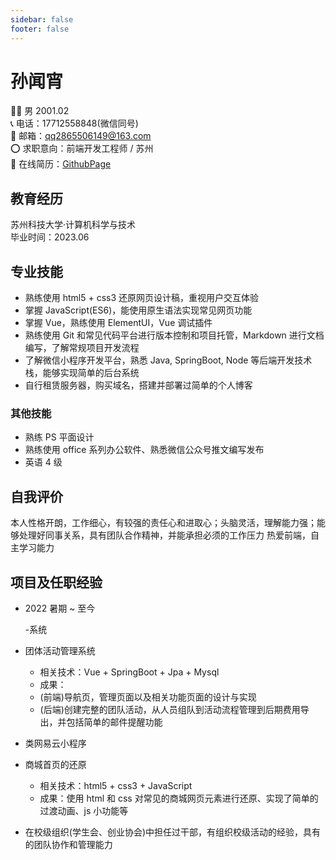```yaml
---
sidebar: false
footer: false
---
```


# 孙闻宵

👨‍💻 男 2001.02  
📞 电话：17712558848(微信同号)  
📧 邮箱：qq2865506149@163.com  
⭕ 求职意向：前端开发工程师 / 苏州  
📑 在线简历：[GithubPage](https://Shaw-Sun.github.io/resume/秋招简历)

## 教育经历

苏州科技大学·计算机科学与技术  
毕业时间：2023.06

## 专业技能

- 熟练使用 html5 + css3 还原网页设计稿，重视用户交互体验
- 掌握 JavaScript(ES6)，能使用原生语法实现常见网页功能
- 掌握 Vue，熟练使用 ElementUI，Vue 调试插件
- 熟练使用 Git 和常见代码平台进行版本控制和项目托管，Markdown 进行文档编写，了解常规项目开发流程 <!-- 团队交流 -->
- 了解微信小程序开发平台，熟悉 Java, SpringBoot, Node 等后端开发技术栈，能够实现简单的后台系统
- 自行租赁服务器，购买域名，搭建并部署过简单的个人博客

### 其他技能

- 熟练 PS 平面设计
- 熟练使用 office 系列办公软件、熟悉微信公众号推文编写发布
- 英语 4 级

## 自我评价

本人性格开朗，工作细心，有较强的责任心和进取心；头脑灵活，理解能力强；能够处理好同事关系，具有团队合作精神，并能承担必须的工作压力
热爱前端，自主学习能力

<!-- https://resume.congm.in/ -->

## 项目及任职经验

- 2022 暑期 ~ 至今

  -系统

- 团体活动管理系统

  - 相关技术：Vue + SpringBoot + Jpa + Mysql
  - 成果：
  - (前端)导航页，管理页面以及相关功能页面的设计与实现
  - (后端)创建完整的团队活动，从人员组队到活动流程管理到后期费用导出，并包括简单的邮件提醒功能

- 类网易云小程序
- 商城首页的还原

  - 相关技术：html5 + css3 + JavaScript
  - 成果：使用 html 和 css 对常见的商城网页元素进行还原、实现了简单的过渡动画、js 小功能等

- 在校级组织(学生会、创业协会)中担任过干部，有组织校级活动的经验，具有的团队协作和管理能力
